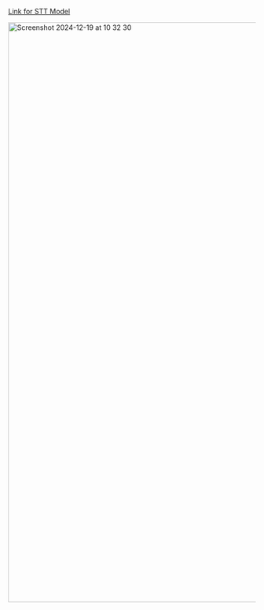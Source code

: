[Link for STT Model](https://huggingface.co/jamshidahmadov/whisper-uz)


<img width="1182" alt="Screenshot 2024-12-19 at 10 32 30" src="https://github.com/user-attachments/assets/c5fd0db2-f01c-4a9c-8f09-3d9cba485728" />

